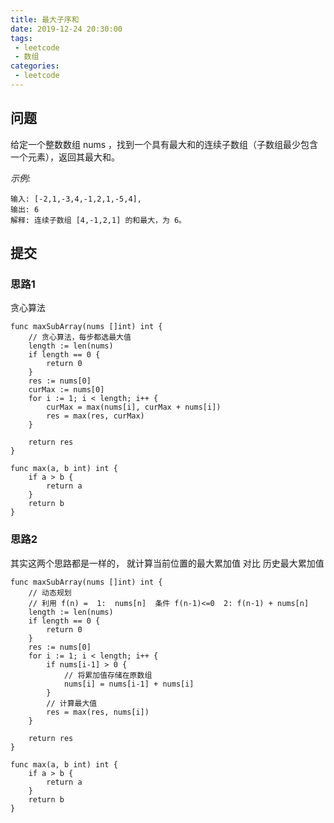 ```yaml
---
title: 最大子序和
date: 2019-12-24 20:30:00
tags:
 - leetcode
 - 数组
categories: 
 - leetcode
---
```


## 问题
给定一个整数数组 nums ，找到一个具有最大和的连续子数组（子数组最少包含一个元素），返回其最大和。

*示例:*
```
输入: [-2,1,-3,4,-1,2,1,-5,4],
输出: 6
解释: 连续子数组 [4,-1,2,1] 的和最大，为 6。
```

## 提交

### 思路1
贪心算法

```golang
func maxSubArray(nums []int) int {
	// 贪心算法，每步都选最大值
	length := len(nums)
	if length == 0 {
		return 0
	}
	res := nums[0]
	curMax := nums[0]
	for i := 1; i < length; i++ {
		curMax = max(nums[i], curMax + nums[i])
		res = max(res, curMax)
	}

	return res
}

func max(a, b int) int {
	if a > b {
		return a
	}
	return b
}
```

### 思路2
其实这两个思路都是一样的，
就计算当前位置的最大累加值  对比 历史最大累加值

```golang
func maxSubArray(nums []int) int {
	// 动态规划
	// 利用 f(n) =  1:  nums[n]  条件 f(n-1)<=0  2: f(n-1) + nums[n] 
	length := len(nums)
	if length == 0 {
		return 0
	}
	res := nums[0]
	for i := 1; i < length; i++ {
		if nums[i-1] > 0 {
			// 将累加值存储在原数组
			nums[i] = nums[i-1] + nums[i]
		}
		// 计算最大值
		res = max(res, nums[i])
	}

	return res
}

func max(a, b int) int {
	if a > b {
		return a
	}
	return b
}

```
